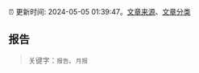 :alarm_clock: 更新时间: 2024-05-05 01:39:47。[文章来源](/README.md)、[文章分类](/TAGS.md)

## 报告


> 关键字：`报告`、`月报`



